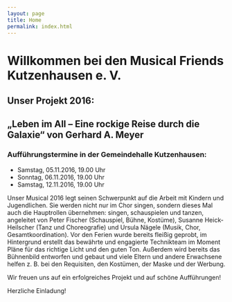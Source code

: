 ```yaml
---
layout: page
title: Home
permalink: index.html
---
```


# Willkommen bei den Musical Friends Kutzenhausen e. V.

## Unser Projekt 2016:

## „Leben im All – Eine rockige Reise durch die Galaxie“ von Gerhard A. Meyer

### Aufführungstermine in der Gemeindehalle Kutzenhausen:

* Samstag, 05.11.2016, 19.00 Uhr
* Sonntag, 06.11.2016, 19.00 Uhr
* Samstag, 12.11.2016, 19.00 Uhr

Unser Musical 2016 legt seinen Schwerpunkt auf die Arbeit mit Kindern und Jugendlichen. Sie werden nicht nur im Chor singen, sondern dieses Mal auch die Hauptrollen übernehmen: singen, schauspielen und tanzen, angeleitet von Peter Fischer (Schauspiel, Bühne, Kostüme), Susanne Heick-Heilscher (Tanz und Choreografie) und Ursula Nägele (Musik, Chor, Gesamtkoordination). Vor den Ferien wurde bereits fleißig geprobt, im Hintergrund erstellt das bewährte und engagierte Technikteam im Moment Pläne für das richtige Licht und den guten Ton. Außerdem wird bereits das Bühnenbild entworfen und gebaut und viele Eltern und andere Erwachsene helfen z. B. bei den Requisiten, den Kostümen, der Maske und der Werbung.

Wir freuen uns auf ein erfolgreiches Projekt und auf schöne Aufführungen!

Herzliche Einladung!
